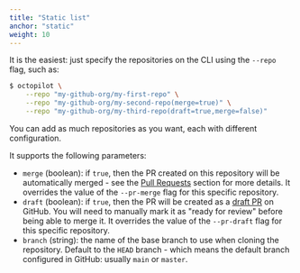 ```yaml
---
title: "Static list"
anchor: "static"
weight: 10
---
```


It is the easiest: just specify the repositories on the CLI using the `--repo` flag, such as:

```bash
$ octopilot \
    --repo "my-github-org/my-first-repo" \
    --repo "my-github-org/my-second-repo(merge=true)" \
    --repo "my-github-org/my-third-repo(draft=true,merge=false)"
```

You can add as much repositories as you want, each with different configuration.

It supports the following parameters:

- `merge` (boolean): if `true`, then the PR created on this repository will be automatically merged - see the [Pull Requests](#pull-request) section for more details. It overrides the value of the `--pr-merge` flag for this specific repository.
- `draft` (boolean): if `true`, then the PR will be created as a [draft PR](https://github.blog/2019-02-14-introducing-draft-pull-requests/) on GitHub. You will need to manually mark it as "ready for review" before being able to merge it. It overrides the value of the `--pr-draft` flag for this specific repository.
- `branch` (string): the name of the base branch to use when cloning the repository. Default to the `HEAD` branch - which means the default branch configured in GitHub: usually `main` or `master`.
